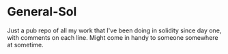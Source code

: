 # General-Sol
Just a pub repo of all my work that I've been doing in solidity since day one, with comments on each line. Might come in handy to someone somewhere at sometime.
